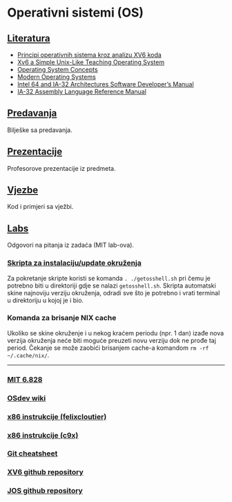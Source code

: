 Operativni sistemi (OS)
=======================

## [Literatura](./Literatura/)
- [Principi operativnih sistema kroz analizu XV6 koda](./Literatura/Principi_operativnih_sistema_kroz_analizu_XV6_koda.pdf) 
- [Xv6 a Simple Unix-Like Teaching Operating System](./Literatura/Xv6_a_Simple_Unix-Like_Teaching_Operating_System.pdf)   
- [Operating System Concepts](./Literatura/Operating_System_Concepts.pdf)                          
- [Modern Operating Systems](./Literatura/Modern_Operating_Systems.pdf)                           
- [Intel 64 and IA-32 Architectures Software Developer’s Manual](./Literatura/Intel_64_and_IA-32_Architectures_Manual.pdf)
- [IA-32 Assembly Language Reference Manual](./Literatura/IA-32_Assembly_Language_Reference_Manual.pdf)           

## [Predavanja](./Predavanja)
Bilješke sa predavanja.

## [Prezentacije](./Prezentacije)
Profesorove prezentacije iz predmeta.

## [Vjezbe](./Vjezbe)
Kod i primjeri sa vježbi.

## [Labs](./Labs)
Odgovori na pitanja iz zadaća (MIT lab-ova).

### [Skripta za instalaciju/update okruženja](./getosshell.sh)
Za pokretanje skripte koristi se komanda `. ./getosshell.sh` pri čemu je potrebno biti u direktoriji gdje se nalazi `getosshell.sh`.
Skripta automatski skine najnoviju verziju okruženja, odradi sve što je potrebno i vrati terminal u direktoriju u kojoj je i bio.

### Komanda za brisanje NIX cache
Ukoliko se skine okruženje i u nekog kraćem periodu (npr. 1 dan) izađe nova verzija okruženja neće biti moguće preuzeti novu verziju dok ne prođe taj period.
Čekanje se može zaobići brisanjem cache-a komandom `rm -rf ~/.cache/nix/`.

-------------------------

### [MIT 6.828](https://pdos.csail.mit.edu/6.828/2018/overview.html)

### [OSdev wiki](https://wiki.osdev.org/)

### [x86 instrukcije (felixcloutier)](https://www.felixcloutier.com/x86/)

### [x86 instrukcije (c9x)](https://c9x.me/x86/)

### [Git cheatsheet](https://education.github.com/git-cheat-sheet-education.pdf)

### [XV6 github repository](https://github.com/mit-pdos/xv6-public)

### [JOS github repository](https://github.com/phlalx/jos)
